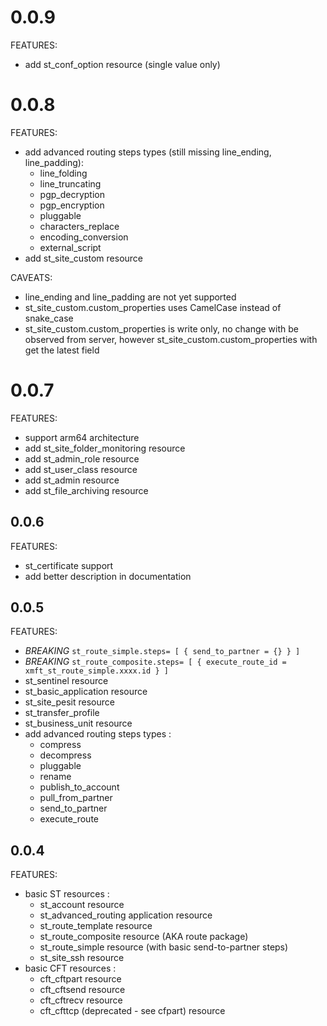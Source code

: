 
# 0.0.9

FEATURES:

- add st_conf_option resource (single value only)

# 0.0.8

FEATURES:
- add advanced routing steps types (still missing line_ending, line_padding):
  - line_folding
  - line_truncating
  - pgp_decryption
  - pgp_encryption
  - pluggable
  - characters_replace
  - encoding_conversion
  - external_script
- add st_site_custom resource

CAVEATS:
- line_ending and line_padding are not yet supported
- st_site_custom.custom_properties uses CamelCase instead of snake_case
- st_site_custom.custom_properties is write only, no change with be observed from server, however st_site_custom.custom_properties with get the latest field

# 0.0.7

FEATURES:
- support arm64 architecture
- add st_site_folder_monitoring resource
- add st_admin_role resource
- add st_user_class resource
- add st_admin resource
- add st_file_archiving resource

## 0.0.6

FEATURES:
- st_certificate support
- add better description in documentation 

## 0.0.5

FEATURES:
- *BREAKING* `st_route_simple.steps= [ { send_to_partner = {} } ]` 
- *BREAKING* `st_route_composite.steps= [ { execute_route_id = xmft_st_route_simple.xxxx.id } ]` 
- st_sentinel resource
- st_basic_application resource
- st_site_pesit resource
- st_transfer_profile
- st_business_unit resource
- add advanced routing steps types :
  - compress 
  - decompress
  - pluggable
  - rename
  - publish_to_account
  - pull_from_partner 
  - send_to_partner
  - execute_route

## 0.0.4

FEATURES:
- basic ST resources : 
  - st_account resource
  - st_advanced_routing application resource
  - st_route_template resource
  - st_route_composite resource (AKA route package)
  - st_route_simple resource (with basic send-to-partner steps)
  - st_site_ssh resource
- basic CFT resources : 
  - cft_cftpart resource
  - cft_cftsend resource
  - cft_cftrecv resource
  - cft_cfttcp (deprecated - see cfpart) resource
